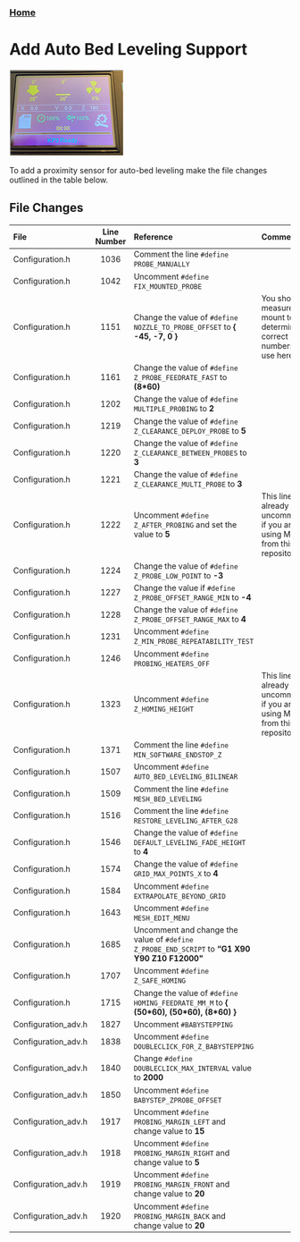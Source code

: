 ### [Home](https://3dp-tech.github.io/Kingroon-KP3/)

# Add Auto Bed Leveling Support
![](https://github.com/3DP-Tech/Kingroon-KP3/raw/main/Images/screen-205.png)

To add a proximity sensor for auto-bed leveling make the file changes outlined in the table below.

## File Changes

|File|Line Number|Reference|Comment|
|:-|:-:|:-|:-|
|Configuration.h|1036|Comment the line `#define PROBE_MANUALLY`||
|Configuration.h|1042|Uncomment `#define FIX_MOUNTED_PROBE`||
|Configuration.h|1151|Change the value of `#define NOZZLE_TO_PROBE_OFFSET` to **{ -45, -7, 0 }**|You should measure your mount to determine the correct numbers to use here.|
|Configuration.h|1161|Change the value of `#define Z_PROBE_FEEDRATE_FAST` to **(8\*60)**||
|Configuration.h|1202|Change the value of `#define MULTIPLE_PROBING` to **2**||
|Configuration.h|1219|Change the value of `#define Z_CLEARANCE_DEPLOY_PROBE` to **5**||
|Configuration.h|1220|Change the value of `#define Z_CLEARANCE_BETWEEN_PROBES` to **3**||
|Configuration.h|1221|Change the value of `#define Z_CLEARANCE_MULTI_PROBE` to **3**||
|Configuration.h|1222|Uncomment `#define Z_AFTER_PROBING` and set the value to **5**|This line is already uncommented if you are using Marlin from this repository.|
|Configuration.h|1224|Change the value of `#define Z_PROBE_LOW_POINT` to **-3**||
|Configuration.h|1227|Change the value if `#define Z_PROBE_OFFSET_RANGE_MIN` to **-4**||
|Configuration.h|1228|Change the value of `#define Z_PROBE_OFFSET_RANGE_MAX` to **4**||
|Configuration.h|1231|Uncomment `#define Z_MIN_PROBE_REPEATABILITY_TEST`||
|Configuration.h|1246|Uncomment `#define PROBING_HEATERS_OFF`||
|Configuration.h|1323|Uncomment `#define Z_HOMING_HEIGHT`|This line is already uncommented if you are using Marlin from this repository.|
|Configuration.h|1371|Comment the line `#define MIN_SOFTWARE_ENDSTOP_Z`||
|Configuration.h|1507|Uncomment `#define AUTO_BED_LEVELING_BILINEAR`||
|Configuration.h|1509|Comment the line `#define MESH_BED_LEVELING`||
|Configuration.h|1516|Comment the line `#define RESTORE_LEVELING_AFTER_G28`||
|Configuration.h|1546|Change the value of `#define DEFAULT_LEVELING_FADE_HEIGHT` to **4**||
|Configuration.h|1574|Change the value of `#define GRID_MAX_POINTS_X` to **4**||
|Configuration.h|1584|Uncomment `#define EXTRAPOLATE_BEYOND_GRID`||
|Configuration.h|1643|Uncomment `#define MESH_EDIT_MENU`||
|Configuration.h|1685|Uncomment and change the value of `#define Z_PROBE_END_SCRIPT` to **“G1 X90 Y90 Z10 F12000"**||
|Configuration.h|1707|Uncomment `#define Z_SAFE_HOMING`||
|Configuration.h|1715|Change the value of `#define HOMING_FEEDRATE_MM_M` to **{ (50\*60), (50\*60), (8\*60) }**||
|Configuration_adv.h|1827|Uncomment `#BABYSTEPPING`||
|Configuration_adv.h|1838|Uncomment  `#define DOUBLECLICK_FOR_Z_BABYSTEPPING`||
|Configuration_adv.h|1840|Change `#define DOUBLECLICK_MAX_INTERVAL` value to **2000**||
|Configuration_adv.h|1850|Uncomment `#define BABYSTEP_ZPROBE_OFFSET`||
|Configuration_adv.h|1917|Uncomment `#define PROBING_MARGIN_LEFT` and change value to **15**||
|Configuration_adv.h|1918|Uncomment `#define PROBING_MARGIN_RIGHT` and change value to **5**||
|Configuration_adv.h|1919|Uncomment `#define PROBING_MARGIN_FRONT` and change value to **20**||
|Configuration_adv.h|1920|Uncomment `#define PROBING_MARGIN_BACK` and change value to **20**||
